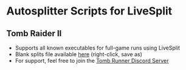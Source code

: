 # Autosplitter Scripts for LiveSplit
## Tomb Raider II
 - Supports all known executables for full-game runs using LiveSplit
 - Blank splits file available [here](https://raw.githubusercontent.com/FluxMonkii/Autosplitters/master/Splits/TombRaiderII-splits.lss) (right-click, save as)
 - For support, feel free to join the [Tomb Runner Discord Server](https://discord.gg/UPawKth)
